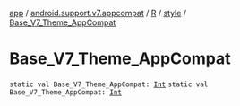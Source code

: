 [app](../../../index.md) / [android.support.v7.appcompat](../../index.md) / [R](../index.md) / [style](index.md) / [Base_V7_Theme_AppCompat](./-base_-v7_-theme_-app-compat.md)

# Base_V7_Theme_AppCompat

`static val Base_V7_Theme_AppCompat: `[`Int`](https://kotlinlang.org/api/latest/jvm/stdlib/kotlin/-int/index.html)
`static val Base_V7_Theme_AppCompat: `[`Int`](https://kotlinlang.org/api/latest/jvm/stdlib/kotlin/-int/index.html)